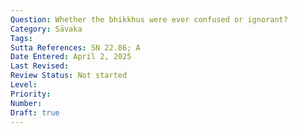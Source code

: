 ```yaml
---
Question: Whether the bhikkhus were ever confused or ignorant?
Category: Sāvaka
Tags:
Sutta References: SN 22.86; A
Date Entered: April 2, 2025
Last Revised:
Review Status: Not started
Level: 
Priority: 
Number: 
Draft: true
---
```

